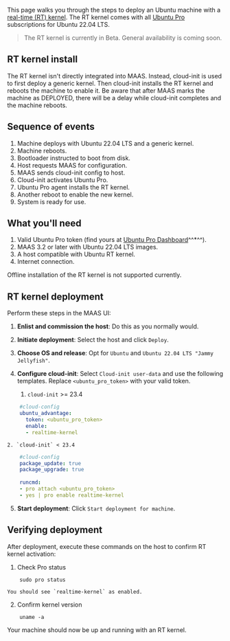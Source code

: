 This page walks you through the steps to deploy an Ubuntu machine with a [real-time (RT) kernel](https://ubuntu.com/blog/real-time-linux-qa). The RT kernel comes with all [Ubuntu Pro](https://ubuntu.com/pro) subscriptions for Ubuntu 22.04 LTS.

> The RT kernel is currently in Beta. General availability is coming soon.

## RT kernel install

The RT kernel isn't directly integrated into MAAS. Instead, cloud-init is used to first deploy a generic kernel. Then cloud-init installs the RT kernel and reboots the machine to enable it. Be aware that after MAAS marks the machine as DEPLOYED, there will be a delay while cloud-init completes and the machine reboots.

## Sequence of events

1. Machine deploys with Ubuntu 22.04 LTS and a generic kernel.
2. Machine reboots.
3. Bootloader instructed to boot from disk.
4. Host requests MAAS for configuration.
5. MAAS sends cloud-init config to host.
6. Cloud-init activates Ubuntu Pro.
7. Ubuntu Pro agent installs the RT kernel.
8. Another reboot to enable the new kernel.
9. System is ready for use.

## What you'll need

1. Valid Ubuntu Pro token (find yours at [Ubuntu Pro Dashboard](https://ubuntu.com/pro/dashboard)^^*^^).
2. MAAS 3.2 or later with Ubuntu 22.04 LTS images.
3. A host compatible with Ubuntu RT kernel.
4. Internet connection.


Offline installation of the RT kernel is not supported currently.


## RT kernel deployment

Perform these steps in the MAAS UI:

1. **Enlist and commission the host**: Do this as you normally would.
  
2. **Initiate deployment**: Select the host and click `Deploy`.
  
3. **Choose OS and release**: Opt for `Ubuntu` and `Ubuntu 22.04 LTS "Jammy Jellyfish"`.
  
4. **Configure cloud-init**: Select `Cloud-init user-data` and use the following templates. Replace `<ubuntu_pro_token>` with your valid token.

    1. `cloud-init` >= 23.4 

```yaml
    #cloud-config
    ubuntu_advantage:
      token: <ubuntu_pro_token>
      enable:
      - realtime-kernel
```

    2. `cloud-init` < 23.4

```yaml
    #cloud-config
    package_update: true
    package_upgrade: true
    
    runcmd:
    - pro attach <ubuntu_pro_token>
    - yes | pro enable realtime-kernel
```

5. **Start deployment**: Click `Start deployment for machine`.

## Verifying deployment

After deployment, execute these commands on the host to confirm RT kernel activation:

1. Check Pro status
```text
    sudo pro status
```
    You should see `realtime-kernel` as enabled.
  
2. Confirm kernel version
```nohighlight
    uname -a
```

Your machine should now be up and running with an RT kernel.
